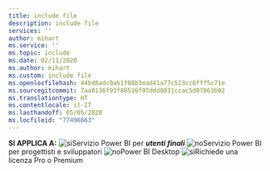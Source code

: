 ```yaml
---
title: include file
description: include file
services: ''
author: mihart
ms.service: ''
ms.topic: include
ms.date: 02/11/2020
ms.author: mihart
ms.custom: include file
ms.openlocfilehash: 44bd8adc0ab1f08b3ead41a77c523cc0fff5c71e
ms.sourcegitcommit: 7aa0136f93f88516f97ddd8031ccac5d07863b92
ms.translationtype: HT
ms.contentlocale: it-IT
ms.lasthandoff: 05/05/2020
ms.locfileid: "77496663"
---
```

<Token>**SI APPLICA A:** ![sì](media/yes.png)Servizio Power BI per ***utenti finali*** ![no](media/no.png)Servizio Power BI per progettisti e sviluppatori ![no](media/no.png)Power BI Desktop ![sì](media/maybe.png)Richiede una licenza Pro o Premium </Token>